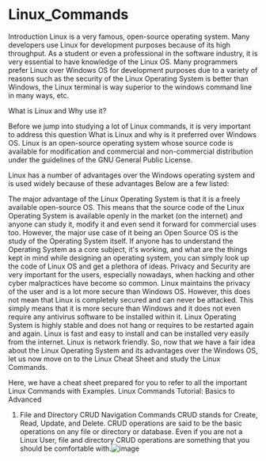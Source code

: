 # Linux_Commands
Introduction
Linux is a very famous, open-source operating system. Many developers use Linux for development purposes because of its high throughput. As a student or even a professional in the software industry, it is very essential to have knowledge of the Linux OS. Many programmers prefer Linux over Windows OS for development purposes due to a variety of reasons such as the security of the Linux Operating System is better than Windows, the Linux terminal is way superior to the windows command line in many ways, etc.

What is Linux and Why use it?

Before we jump into studying a lot of Linux commands, it is very important to address this question What is Linux and why is it preferred over Windows OS. Linux is an open-source operating system whose source code is available for modification and commercial and non-commercial distribution under the guidelines of the GNU General Public License.

Linux has a number of advantages over the Windows operating system and is used widely because of these advantages Below are a few listed:

The major advantage of the Linux Operating System is that it is a freely available open-source OS. This means that the source code of the Linux Operating System is available openly in the market (on the internet) and anyone can study it, modify it and even send it forward for commercial uses too. However, the major use case of it being an Open Source OS is the study of the Operating System itself. If anyone has to understand the Operating System as a core subject, it's working, and what are the things kept in mind while designing an operating system, you can simply look up the code of Linux OS and get a plethora of ideas.
Privacy and Security are very important for the users, especially nowadays, when hacking and other cyber malpractices have become so common. Linux maintains the privacy of the user and is a lot more secure than Windows OS. However, this does not mean that Linux is completely secured and can never be attacked. This simply means that it is more secure than Windows and it does not even require any antivirus software to be installed within it.
Linux Operating System is highly stable and does not hang or requires to be restarted again and again.
Linux is fast and easy to install and can be installed very easily from the internet.
Linux is network friendly.
So, now that we have a fair idea about the Linux Operating System and its advantages over the Windows OS, let us now move on to the Linux Cheat Sheet and study the Linux Commands.

Here, we have a cheat sheet prepared for you to refer to all the important Linux Commands with Examples.
Linux Commands Tutorial: Basics to Advanced
1. File and Directory CRUD Navigation Commands
CRUD stands for Create, Read, Update, and Delete. CRUD operations are said to be the basic operations on any file or directory or database. Even if you are not a Linux User, file and directory CRUD operations are something that you should be comfortable with.![image](https://user-images.githubusercontent.com/59536110/177052099-35167a46-8066-4a0e-929e-2d338087ca35.png)
